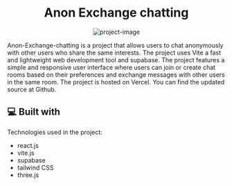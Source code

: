 <h1 align="center" id="title">Anon Exchange chatting</h1>

<p align="center"><img src="https://socialify.git.ci/bedead/Anon-Exchange-chatting/image?font=Raleway&amp;language=1&amp;name=1&amp;owner=1&amp;pattern=Brick%20Wall&amp;theme=Light" alt="project-image"></p>

<p id="description">Anon-Exchange-chatting is a project that allows users to chat anonymously with other users who share the same interests. The project uses Vite a fast and lightweight web development tool and supabase. The project features a simple and responsive user interface where users can join or create chat rooms based on their preferences and exchange messages with other users in the same room. The project is hosted on Vercel. You can find the updated source at Github.</p>

  
  
<h2>💻 Built with</h2>

Technologies used in the project:

*   react.js
*   vite.js
*   supabase
*   tailwind CSS
*   three.js
